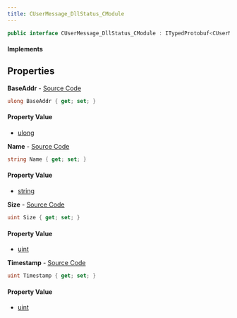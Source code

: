 ```yaml
---
title: CUserMessage_DllStatus_CModule
---
```


```csharp
public interface CUserMessage_DllStatus_CModule : ITypedProtobuf<CUserMessage_DllStatus_CModule>, INativeHandle
```

#### Implements

## Properties

**BaseAddr** - [Source Code](https://github.com/swiftly-solution/swiftlys2/blob/master/managed/src/SwiftlyS2.Generated/Protobufs/Interfaces/CUserMessage_DllStatus_CModule.cs#L13)

```csharp
ulong BaseAddr { get; set; }
```

#### Property Value

- [ulong](https://learn.microsoft.com/dotnet/api/system.uint64)

**Name** - [Source Code](https://github.com/swiftly-solution/swiftlys2/blob/master/managed/src/SwiftlyS2.Generated/Protobufs/Interfaces/CUserMessage_DllStatus_CModule.cs#L16)

```csharp
string Name { get; set; }
```

#### Property Value

- [string](https://learn.microsoft.com/dotnet/api/system.string)

**Size** - [Source Code](https://github.com/swiftly-solution/swiftlys2/blob/master/managed/src/SwiftlyS2.Generated/Protobufs/Interfaces/CUserMessage_DllStatus_CModule.cs#L19)

```csharp
uint Size { get; set; }
```

#### Property Value

- [uint](https://learn.microsoft.com/dotnet/api/system.uint32)

**Timestamp** - [Source Code](https://github.com/swiftly-solution/swiftlys2/blob/master/managed/src/SwiftlyS2.Generated/Protobufs/Interfaces/CUserMessage_DllStatus_CModule.cs#L22)

```csharp
uint Timestamp { get; set; }
```

#### Property Value

- [uint](https://learn.microsoft.com/dotnet/api/system.uint32)

